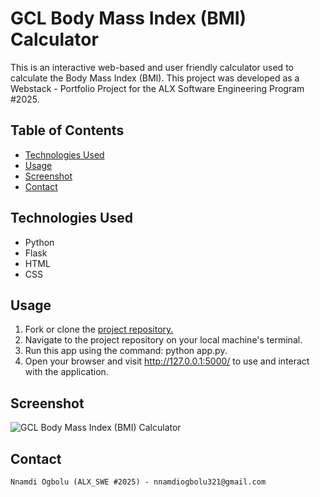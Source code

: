 # GCL Body Mass Index (BMI) Calculator 
This is an interactive web-based and user friendly calculator used to calculate the Body Mass Index (BMI). 
This project was developed as a Webstack - Portfolio Project for the ALX Software Engineering Program #2025.
                           
						   
## Table of Contents
- [Technologies Used](#technologies-used)
- [Usage](#usage)
- [Screenshot](#screenshot)
- [Contact](#contact) 


## Technologies Used
- Python
- Flask
- HTML
- CSS

## Usage
1. Fork or clone the [project repository.](https://github.com/Bolus321/WDD-BMI-Calculator.git)
2. Navigate to the project repository on your local machine's terminal.
3. Run this app using the command: python app.py.
4. Open your browser and visit http://127.0.0.1:5000/ to use and interact with the application.

## Screenshot
![GCL Body Mass Index (BMI) Calculator](URL "[![Screenshot-2025-01-17-174934.png](https://i.postimg.cc/mktKWThn/Screenshot-2025-01-17-174934.png)](https://postimg.cc/CnpcjTGC)")

## Contact
    Nnamdi Ogbolu (ALX_SWE #2025) - nnamdiogbolu321@gmail.com
                                                                          
